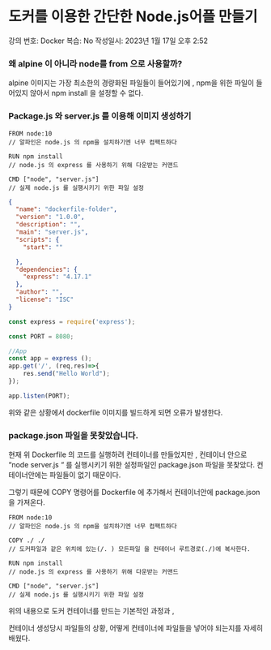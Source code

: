 # 도커를 이용한 간단한 Node.js어플 만들기

강의 번호: Docker
복습: No
작성일시: 2023년 1월 17일 오후 2:52

### 왜 alpine 이 아니라 node를 from 으로 사용할까?

alpine 이미지는 가장 최소한의 경량화된 파일들이 들어있기에 , npm을 위한 파일이 들어있지 않아서 npm install 을 설정할 수 없다.

### Package.js 와 server.js 를 이용해 이미지 생성하기

```docker
FROM node:10
// 알파인은 node.js 의 npm을 설치하기엔 너무 컴팩트하다

RUN npm install
// node.js 의 express 를 사용하기 위해 다운받는 커맨드

CMD ["node", "server.js"]
// 실제 node.js 를 실행시키기 위한 파일 설정
```

```json
{
  "name": "dockerfile-folder",
  "version": "1.0.0",
  "description": "",
  "main": "server.js",
  "scripts": {
    "start": ""

  },
  "dependencies": {
    "express": "4.17.1"
  },
  "author": "",
  "license": "ISC"
}
```

```jsx
const express = require('express');

const PORT = 8080;

//App
const app = express ();
app.get('/', (req,res)=>{
    res.send("Hello World");
});

app.listen(PORT);
```

위와 같은 상황에서 dockerfile 이미지를 빌드하게 되면 오류가 발생한다.

### package.json 파일을 못찾았습니다.

현재 위 Dockerfile 의 코드를 실행하려 컨테이너를 만들었지만 , 컨테이너 안으로 “node server.js “ 를 실행시키기 위한 설정파일인 package.json 파일을 못찾았다. 컨테이너안에는 파일들이 없기 때문이다.

그렇기 때문에 COPY 명령어를 Dockerfile 에 추가해서 컨테이너안에 package.json을 가져온다.

```docker
FROM node:10
// 알파인은 node.js 의 npm을 설치하기엔 너무 컴팩트하다

COPY ./ ./
// 도커파일과 같은 위치에 있는(/. ) 모든파일 을 컨테이너 루트경로(./)에 복사한다.

RUN npm install
// node.js 의 express 를 사용하기 위해 다운받는 커맨드

CMD ["node", "server.js"]
// 실제 node.js 를 실행시키기 위한 파일 설정
```

위의 내용으로 도커 컨테이너를 만드는 기본적인 과정과 , 

컨테이너 생성당시 파일들의 상황, 어떻게 컨테이너에 파일들을 넣어야 되는지를 자세히 배웠다.